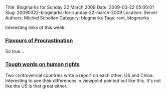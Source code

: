 Title: Blogmarks for Sunday 22 March 2009
Date: 2009-03-22 05:00:01
Slug: 20090322-blogmarks-for-sunday-22-march-2009
Location: Server
Authors: Michiel Scholten
Category: blogmarks
Tags: rant, blogmarks

<p>Interesting links of this week:</p>
<h3><a href="http://forums.lfgcomic.com/index.php?showtopic=4278">Flavours of Procrastination</a></h3>
<p>So true...</p>
<h3><a href="http://www.bbc.co.uk/blogs/thereporters/jamesreynolds/2009/02/tough_words_on_human_rights.html">Tough words on human rights</a></h3>
<p>Two controversial countries write a report on each other; US and China. Interesting to see their differences in viewpoint pointed out like this. It's not like the US is that great either.</p>
